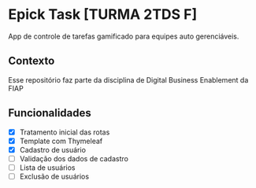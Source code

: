 # Epick Task [TURMA 2TDS F]

App de controle de tarefas gamificado para equipes auto gerenciáveis.

## Contexto

Esse repositório faz parte da disciplina de Digital Business Enablement da FIAP

## Funcionalidades

- [X] Tratamento inicial das rotas
- [X] Template com Thymeleaf
- [X] Cadastro de usuário
- [ ] Validação dos dados de cadastro
- [ ] Lista de usuários
- [ ] Exclusão de usuários
